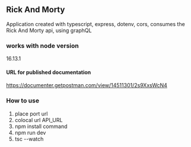 
## Rick And Morty

Application created with typescript, express, dotenv, cors, consumes the Rick And Morty api, using graphQL

### works with node version
16.13.1

#### URL for published documentation
https://documenter.getpostman.com/view/14511301/2s9XxsWcN4


### How to use
1. place port url
2. colocal url API_URL
3. npm install command
4. npm run dev
5. tsc --watch